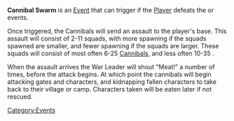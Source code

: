 **Cannibal Swarm** is an [Event](01%20-%20Projects%20&%20Wikis/Kenshi/Kenshi%20Wiki/Kenshi%20Wiki%20Template/Events.md "wikilink") that can trigger if
the [Player](Nameless.md "wikilink") defeats the [](Cannibal_Raid.md) or [](Scrawny_Raid.md) events.

Once triggered, the Cannibals will send an assault to the player's base.
This assault will consist of 2-11 squads, with more spawning if the
squads spawned are smaller, and fewer spawning if the squads are larger.
These squads will consist of most often 6-25
[Cannibals](Cannibal.md "wikilink"), and less often 10-35 [](Scrawny_Cannibal.md).

When the assault arrives the War Leader will shout "Meat!" a number of
times, before the attack begins. At which point the cannibals will begin
attacking gates and characters, and kidnapping fallen characters to take
back to their village or camp. Characters taken will be eaten later if
not rescued.

[Category:Events](Category:Events "wikilink")